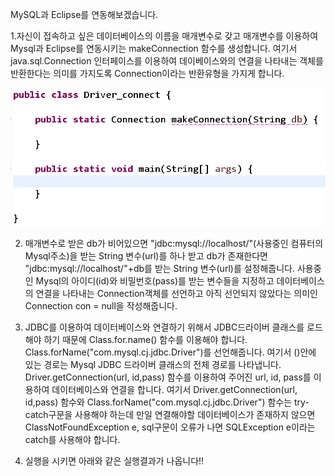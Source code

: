 MySQL과 Eclipse를 연동해보겠습니다.

1.자신이 접속하고 싶은 데이터베이스의 이름을 매개변수로 갖고 매개변수를 이용하여 Mysql과 Eclipse를 연동시키는 makeConnection 함수를 생성합니다. 여기서 java.sql.Connection 인터페이스를 이용하여 데이베이스와의 연결을 나타내는 객체를 반환한다는 의미를 가지도록 Connection이라는 반환유형을 가지게 합니다.

![실행 결과](https://github.com/junhyeok1667/JDBC-PROJECT-insurance-/blob/main/%EB%8B%A4%EC%9A%B4%EB%A1%9C%EB%93%9C.png)

2. 매개변수로 받은 db가 비어있으면 "jdbc:mysql://localhost/"(사용중인 컴퓨터의 Mysql주소)을 받는 String 변수(url)를 하나 받고 db가 존재한다면 "jdbc:mysql://localhost/"+db를 받는 String 변수(url)를 설정해줍니다.
사용중인 Mysql의 아이디(id)와 비밀번호(pass)를 받는 변수들을 지정하고 데이터베이스의 연결을 나타내는 Connection객체를 선언하고 아직 선언되지 않았다는 의미인 Connection con = null을 작성해줍니다.

3. JDBC를 이용하여 데이터베이스와 연결하기 위해서 JDBC드라이버 클래스를 로드해야 하기 때문에 Class.for.name() 함수를 이용해야 합니다. Class.forName("com.mysql.cj.jdbc.Driver")를 선언해줍니다. 여기서 ()안에 있는 경로는 Mysql JDBC 드라이버 클래스의 전체 경로를 나타냅니다.
Driver.getConnection(url, id,pass) 함수를 이용하여 주어진 url, id, pass를 이용하여 데이터베이스와 연결을 합니다.
여기서 Driver.getConnection(url, id,pass) 함수와  Class.forName("com.mysql.cj.jdbc.Driver") 함수는 try-catch구문을 사용해야 하는데 만일 연결해야할 데이터베이스가 존재하지 않으면 ClassNotFoundException e, sql구문이 오류가 나면 SQLException e이라는 catch를 사용해야 합니다.

4. 실행을 시키면 아래와 같은 실행결과가 나옵니다!!

 
